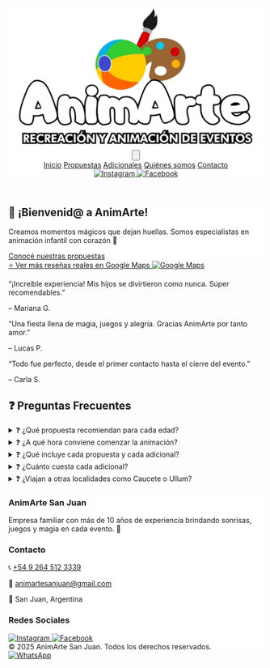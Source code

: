 <!DOCTYPE html>
<html lang="es">
<head>
  <meta charset="UTF-8" />
  <meta name="viewport" content="width=device-width, initial-scale=1.0" />
  <title>AnimArte San Juan</title>
  <script src="https://cdn.tailwindcss.com">// íconos dinámicos de preguntas frecuentes
  document.querySelectorAll('.faq').forEach(detail => {
    const summary = detail.querySelector('summary');
    const openIcon = summary.querySelector('.open-icon');
    const closedIcon = summary.querySelector('.closed-icon');

    detail.addEventListener('toggle', () => {
      if (detail.open) {
        openIcon.classList.remove('hidden');
        closedIcon.classList.add('hidden');
      } else {
        openIcon.classList.add('hidden');
        closedIcon.classList.remove('hidden');
      }
    });
  });

</script>
  <style>
    @keyframes slide-down {
      from { opacity: 0; transform: translateY(-10px); }
      to { opacity: 1; transform: translateY(0); }
    }
    @keyframes fall {
      0% { transform: translateY(-10px) rotate(0deg); opacity: 1; }
      100% { transform: translateY(100vh) rotate(360deg); opacity: 0; }
    }
    .animate-slide-down { animation: slide-down 0.3s ease-out; }
    .backdrop-blur { backdrop-filter: blur(8px); background-color: rgba(255, 255, 255, 0.75); }
    .confetti {
      position: fixed;
      top: -10px;
      width: 10px;
      height: 10px;
      border-radius: 50%;
      opacity: 0.8;
      animation: fall 6s linear infinite;
      z-index: 1;
    }
  </style>
</head>
<body class="font-sans bg-[url('paracaidas.jpg.JPG')] bg-cover bg-center bg-fixed text-gray-800 overflow-x-hidden">

<header class="bg-white/90 shadow sticky top-0 z-50 backdrop-blur">
  <div class="max-w-7xl mx-auto px-4 py-4 flex items-center justify-between relative">
    <div class="flex-shrink-0">
      <a href="index.html">
        <img src="logo.png" alt="Logo AnimArte" class="h-12 transition-transform duration-300 hover:scale-110 rounded-xl shadow" />
      </a>
    </div>
    <button id="menu-toggle" class="md:hidden text-orange-600 focus:outline-none z-50">
      <svg class="w-7 h-7" fill="none" stroke="currentColor" stroke-width="2" viewBox="0 0 24 24">
        <path stroke-linecap="round" stroke-linejoin="round" d="M4 6h16M4 12h16M4 18h16" />
      </svg>
    </button>
    <nav id="menu" class="hidden md:flex gap-6 font-semibold text-sm md:text-base absolute md:static top-full left-0 w-full md:w-auto backdrop-blur py-6 md:py-0 px-6 md:px-0 flex-col md:flex-row items-center md:items-center text-orange-600 shadow md:shadow-none animate-slide-down">
      <a href="index.html" class="hover:text-pink-500">Inicio</a>
      <a href="propuestas.html" class="hover:text-pink-500">Propuestas</a>
      <a href="adicionales.html" class="hover:text-pink-500">Adicionales</a>
      <a href="quienes-somos.html" class="hover:text-pink-500">Quiénes somos</a>
      <a href="contacto.html" class="hover:text-pink-500">Contacto</a>
    </nav>
    <div class="hidden md:flex gap-3 absolute right-4 md:static">
      <a href="https://www.instagram.com/animarte.sanjuan" target="_blank">
        <img src="https://img.icons8.com/ios-filled/24/E4405F/instagram-new.png" alt="Instagram" class="h-5 w-5 hover:scale-110 transition-transform" />
      </a>
      <a href="https://www.facebook.com/animarte.sanjuan" target="_blank">
        <img src="https://img.icons8.com/ios-filled/24/1877F2/facebook-new.png" alt="Facebook" class="h-5 w-5 hover:scale-110 transition-transform" />
      </a>
    </div>
  </div>
</header>

<div id="confetti-wrapper"></div>

<main class="px-4">
  <section class="hero text-center py-12 bg-white/80 backdrop-blur rounded-2xl max-w-3xl mx-auto my-8 shadow-lg animate-slide-down">
    <h1 class="text-3xl font-bold text-orange-500 mb-4">🎉 ¡Bienvenid@ a AnimArte!</h1>
    <p class="text-lg mb-6">Creamos momentos mágicos que dejan huellas. Somos especialistas en animación infantil con corazón 💛</p>
    <a href="propuestas.html" class="inline-block px-6 py-3 text-white font-bold text-lg rounded-full bg-gradient-to-r from-red-500 via-yellow-400 to-blue-500 hover:scale-105 transition-transform shadow-lg">Conocé nuestras propuestas</a>
  </section>

  <div class="text-center my-8">
    <a href="https://www.google.com/maps/place/Animarte+San+Juan/@-31.5429817,-68.5582286,17.5z/data=!4m8!3m7!1s0xa5ded485c2c4507b:0x29665f791757b6cf!8m2!3d-31.5423433!4d-68.5578874!9m1!1b1!16s%2Fg%2F11s59y94l0?entry=ttu&g_ep=EgoyMDI1MDUxMS4wIKXMDSoJLDEwMjExNDUzSAFQAw%3D%3D" 
      target="_blank" 
      class="inline-flex items-center gap-2 bg-orange-500 text-white font-bold px-6 py-3 rounded-full shadow hover:scale-105 transition-transform">
      ⭐ Ver más reseñas reales en Google Maps
      <img src="https://img.icons8.com/color/48/google-maps-new.png" alt="Google Maps" class="h-6 w-6" />
    </a>
  </div>

<section class="testimonials grid md:grid-cols-3 gap-6 my-12 px-4">
  <div class="testimonial bg-white p-6 rounded-xl shadow text-center">
    <p class="italic">“¡Increíble experiencia! Mis hijos se divirtieron como nunca. Súper recomendables.”</p>
    <span class="block mt-4 font-bold text-orange-500">– Mariana G.</span>
  </div>
  <div class="testimonial bg-white p-6 rounded-xl shadow text-center">
    <p class="italic">“Una fiesta llena de magia, juegos y alegría. Gracias AnimArte por tanto amor.”</p>
    <span class="block mt-4 font-bold text-orange-500">– Lucas P.</span>
  </div>
  <div class="testimonial bg-white p-6 rounded-xl shadow text-center">
    <p class="italic">“Todo fue perfecto, desde el primer contacto hasta el cierre del evento.”</p>
    <span class="block mt-4 font-bold text-orange-500">– Carla S.</span>
  </div>
</section>

<section class="faq-section bg-white p-6 rounded-xl shadow max-w-3xl mx-auto my-12">
  <h2 class="text-2xl font-bold text-orange-500 mb-6">❓ Preguntas Frecuentes</h2>
  <details class="faq mb-4 border border-orange-200 rounded-lg overflow-hidden">
    <summary class="font-bold cursor-pointer p-3 bg-white hover:bg-orange-50 transition flex items-center gap-2">
      <span class="icon">❓</span> ¿Qué propuesta recomiendan para cada edad?
    </summary>
    <p class="mt-2 p-3">Dependiendo de la edad de los niños, recomendamos propuestas específicas que se adaptan a sus intereses y energía. ¡Consultanos para recomendarte la ideal! 🎈</p>
  </details>
  <details class="faq mb-4 border border-orange-200 rounded-lg overflow-hidden">
    <summary class="font-bold cursor-pointer p-3 bg-white hover:bg-orange-50 transition flex items-center gap-2">
      <span class="icon">❓</span> ¿A qué hora conviene comenzar la animación?
    </summary>
    <p class="mt-2 p-3">Sugerimos comenzar una hora y media después del inicio del evento para asegurar que estén todos los invitados presentes y listos para disfrutar.</p>
  </details>
  <details class="faq mb-4 border border-yellow-300 bg-yellow-50 rounded-lg overflow-hidden">
    <summary class="font-bold cursor-pointer p-3 hover:bg-yellow-100 transition flex items-center gap-2">
      <span class="icon">❓</span> ¿Qué incluye cada propuesta y cada adicional?
    </summary>
    <p class="mt-2 p-3">Las propuestas incluyen animación, sonido, banderines, dos profes, dos horas de diversión y mucho más. Los adicionales varían según lo que elijas (maquillaje, globología, slime, etc).</p>
  </details>
  <details class="faq mb-4 border border-yellow-300 bg-yellow-50 rounded-lg overflow-hidden">
    <summary class="font-bold cursor-pointer p-3 hover:bg-yellow-100 transition flex items-center gap-2">
      <span class="icon">❓</span> ¿Cuánto cuesta cada adicional?
    </summary>
    <p class="mt-2 p-3">El valor depende del adicional. Consultanos por WhatsApp para pasarte el tarifario actualizado.</p>
  </details>
  <details class="faq border border-yellow-300 bg-yellow-50 rounded-lg overflow-hidden">
    <summary class="font-bold cursor-pointer p-3 hover:bg-yellow-100 transition flex items-center gap-2">
      <span class="icon">❓</span> ¿Viajan a otras localidades como Caucete o Ullum?
    </summary>
    <p class="mt-2 p-3">¡Sí! Vamos a muchas zonas de San Juan. Consultanos para saber si llegamos a tu localidad. Si estás fuera del radio de la Circunvalación, se aplica un costo adicional.</p>
  </details>
</section>
<script>
  document.querySelectorAll('.faq').forEach(detail => {
    const icon = detail.querySelector('.icon');
    detail.addEventListener('toggle', () => {
      icon.textContent = detail.open ? '✅' : '❓';
    });
  });
</script>

<footer class="bg-white/90 backdrop-blur border-t border-orange-200 mt-16">
  <div class="max-w-7xl mx-auto px-6 py-10 grid md:grid-cols-3 gap-8 text-sm text-gray-700">
    <div>
      <h3 class="text-orange-600 font-bold mb-2">AnimArte San Juan</h3>
      <p>Empresa familiar con más de 10 años de experiencia brindando sonrisas, juegos y magia en cada evento. 💛</p>
    </div>
    <div>
      <h3 class="text-orange-600 font-bold mb-2">Contacto</h3>
      <p>📞 <a href="tel:+5492645123339" class="hover:underline">+54 9 264 512 3339</a></p>
      <p>📧 <a href="mailto:animartesanjuan@gmail.com" class="hover:underline">animartesanjuan@gmail.com</a></p>
      <p>📍 San Juan, Argentina</p>
    </div>
    <div>
      <h3 class="text-orange-600 font-bold mb-2">Redes Sociales</h3>
      <div class="flex gap-4 mt-2">
        <a href="https://www.instagram.com/animarte.sanjuan" target="_blank">
          <img src="https://img.icons8.com/ios-filled/24/E4405F/instagram-new.png" alt="Instagram" class="hover:scale-110 transition-transform" />
        </a>
        <a href="https://www.facebook.com/animarte.sanjuan" target="_blank">
          <img src="https://img.icons8.com/ios-filled/24/1877F2/facebook-new.png" alt="Facebook" class="hover:scale-110 transition-transform" />
        </a>
      </div>
    </div>
  </div>
  <div class="bg-orange-500 text-white text-center text-xs py-4">
    © 2025 AnimArte San Juan. Todos los derechos reservados.
  </div>
</footer>

</main>

<a href="https://wa.me/5492645123339?text=Hola,%20me%20interesa%20una%20animación%20para%20mi%20evento%20🥳" target="_blank" class="fixed bottom-5 right-5 w-14 h-14 rounded-full bg-green-500 flex items-center justify-center shadow-lg hover:scale-110 transition-transform">
  <img src="https://img.icons8.com/ios-filled/50/ffffff/whatsapp.png" alt="WhatsApp" class="w-7 h-7" />
</a>

<script>
  const toggleBtn = document.getElementById('menu-toggle');
  const menu = document.getElementById('menu');
  toggleBtn.addEventListener('click', () => {
    menu.classList.toggle('hidden');
  });

  // Confetti automático al cargar
  document.addEventListener("DOMContentLoaded", function () {
    const colors = ['#FFD700', '#FF69B4', '#87CEEB', '#32CD32', '#FF7F50'];
    for (let i = 0; i < 100; i++) {
      const confetti = document.createElement("div");
      confetti.classList.add("confetti");
      confetti.style.left = Math.random() * 100 + "vw";
      confetti.style.animationDelay = Math.random() * 5 + "s";
      confetti.style.backgroundColor = colors[Math.floor(Math.random() * colors.length)];
      document.getElementById("confetti-wrapper").appendChild(confetti);
    }
  });
</script>

</body>
</html>
